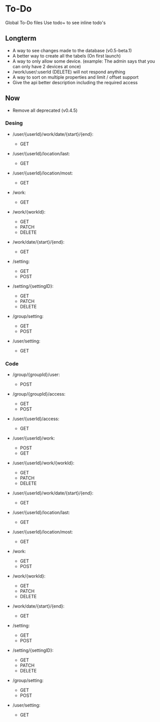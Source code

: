 # To-Do

Global To-Do files
Use todo+ to see inline todo's

## Longterm

 - A way to see changes made to the database (v0.5-beta.1)
 - A better way to create all the tabels (On first launch)
 - A way to only allow some device. (example: The admin says that you can only have 2 devices at once)
 - /work/user/:userId (DELETE) will not respond anything
 - A way to sort on multiple properties and limit / offset support
 - Give the api better description including the required access

## Now

 - Remove all deprecated (v0.4.5)

### Desing

 - /user/{userId}/work/date/{start}/{end}:
    - GET

 - /user/{userId}/location/last:
    - GET
 - /user/{userId}/location/most:
    - GET

 - /work:
    - GET
 - /work/{workId}:
    - GET
    - PATCH
    - DELETE
 - /work/date/{start}/{end}:
    - GET

 - /setting:
    - GET
    - POST
 - /setting/{settingID}:
    - GET
    - PATCH
    - DELETE

 - /group/setting:
    - GET
    - POST

 - /user/setting:
    - GET

### Code

 - /group/{groupId}/user:
    - POST
 - /group/{groupId}/access:
    - GET
    - POST

 - /user/{userId}/access:
    - GET

 - /user/{userId}/work:
    - POST
    - GET
 - /user/{userId}/work/{workId}:
    - GET
    - PATCH
    - DELETE
 - /user/{userId}/work/date/{start}/{end}:
    - GET

 - /user/{userId}/location/last:
    - GET
 - /user/{userId}/location/most:
    - GET

 - /work:
    - GET
    - POST
 - /work/{workId}:
    - GET
    - PATCH
    - DELETE
 - /work/date/{start}/{end}:
    - GET

 - /setting:
    - GET
    - POST
 - /setting/{settingID}:
    - GET
    - PATCH
    - DELETE

 - /group/setting:
    - GET
    - POST

 - /user/setting:
    - GET

